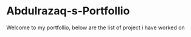 # Abdulrazaq-s-Portfollio
Welcome to my portfollio, below are the list of project i have worked on

    
